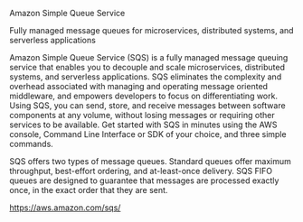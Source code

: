 Amazon Simple Queue Service

Fully managed message queues for microservices, distributed systems, and serverless applications

Amazon Simple Queue Service (SQS) is a fully managed message queuing service that enables you to decouple 
and scale microservices, distributed systems, and serverless applications. 
SQS eliminates the complexity and overhead associated with managing and operating message oriented middleware, 
and empowers developers to focus on differentiating work. Using SQS, you can send, store, 
and receive messages between software components at any volume, without losing messages 
or requiring other services to be available. Get started with SQS in minutes using the AWS console, 
Command Line Interface or SDK of your choice, and three simple commands.

SQS offers two types of message queues. Standard queues offer maximum throughput, best-effort ordering, and at-least-once delivery. 
SQS FIFO queues are designed to guarantee that messages are processed exactly once, in the exact order that they are sent.

https://aws.amazon.com/sqs/
